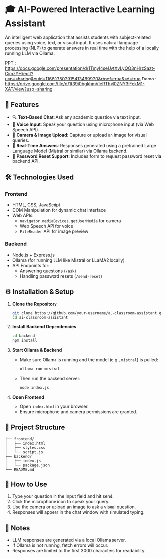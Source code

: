 # 🎓 AI-Powered Interactive Learning Assistant

An intelligent web application that assists students with subject-related queries using voice, text, or visual input. It uses natural language processing (NLP) to generate answers in real time with the help of a locally running LLM via Ollama.


PPT : https://docs.google.com/presentation/d/1Tmyl4seUvtXvLyQQ3nHrzSazt-CimzYH/edit?usp=sharing&ouid=116693502915413489920&rtpof=true&sd=true
Demo : https://drive.google.com/file/d/1t39i0bgkhmVleRThM0ZNY3iFekM1-XAT/view?usp=sharing

## 🚀 Features

- 🔍 **Text-Based Chat**: Ask any academic question via text input.
- 🎤 **Voice Input**: Speak your question using microphone input (via Web Speech API).
- 📸 **Camera & Image Upload**: Capture or upload an image for visual queries.
- 🧠 **Real-Time Answers**: Responses generated using a pretrained Large Language Model (Mistral or similar) via Ollama backend.
- 🔐 **Password Reset Support**: Includes form to request password reset via backend API.

## 🛠️ Technologies Used

### Frontend
- HTML, CSS, JavaScript
- DOM Manipulation for dynamic chat interface
- Web APIs: 
  - `navigator.mediaDevices.getUserMedia` for camera
  - Web Speech API for voice
  - `FileReader` API for image preview

### Backend
- Node.js + Express.js
- Ollama (for running LLM like Mistral or LLaMA2 locally)
- API Endpoints for:
  - Answering questions (`/ask`)
  - Handling password resets (`/send-reset`)

## ⚙️ Installation & Setup

1. **Clone the Repository**
   ```bash
   git clone https://github.com/your-username/ai-classroom-assistant.git
   cd ai-classroom-assistant
   ```

2. **Install Backend Dependencies**
   ```bash
   cd backend
   npm install
   ```

3. **Start Ollama & Backend**
   - Make sure Ollama is running and the model (e.g., `mistral`) is pulled:
     ```bash
     ollama run mistral
     ```
   - Then run the backend server:
     ```bash
     node index.js
     ```

4. **Open Frontend**
   - Open `index.html` in your browser.
   - Ensure microphone and camera permissions are granted.

## 📁 Project Structure

```
├── frontend/
│   ├── index.html
│   ├── styles.css
│   └── script.js
├── backend/
│   ├── index.js
│   └── package.json
└── README.md
```

## 🧪 How to Use

1. Type your question in the input field and hit send.
2. Click the microphone icon to speak your query.
3. Use the camera or upload an image to ask a visual question.
4. Responses will appear in the chat window with simulated typing.

## 📌 Notes

- LLM responses are generated via a local Ollama server.
- If Ollama is not running, fetch errors will occur.
- Responses are limited to the first 3000 characters for readability.


